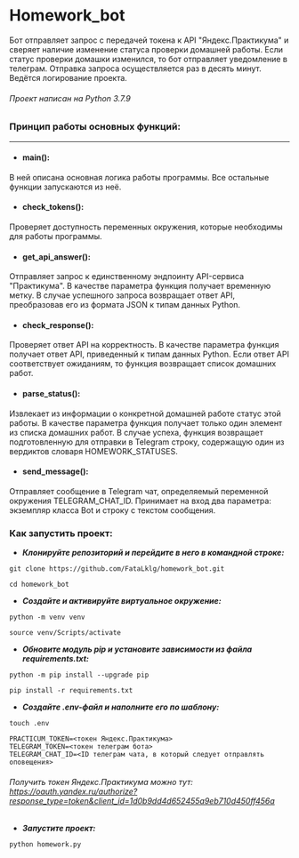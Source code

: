 # Homework_bot
Бот отправляет запрос с передачей токена к API "Яндекс.Практикума" и сверяет наличие изменение статуса проверки домашней работы. Если статус проверки домашки изменился, то бот отправляет уведомление в телеграм. Отправка запроса осуществляется раз в десять минут. Ведётся логирование проекта.

###### Проект написан на Python 3.7.9

### Принцип работы основных функций:

---

- #### main(): 

В ней описана основная логика работы программы. Все остальные функции запускаются из неё.

- #### check_tokens():

Проверяет доступность переменных окружения, которые необходимы для работы программы.

- #### get_api_answer():

Отправляет запрос к единственному эндпоинту API-сервиса "Практикума". В качестве параметра функция получает временную метку. В случае успешного запроса возвращает ответ API, преобразовав его из формата JSON к типам данных Python.

- #### check_response():

Проверяет ответ API на корректность. В качестве параметра функция получает ответ API, приведенный к типам данных Python. Если ответ API соответствует ожиданиям, то функция возвращает список домашних работ.

- #### parse_status():

Извлекает из информации о конкретной домашней работе статус этой работы. В качестве параметра функция получает только один элемент из списка домашних работ. В случае успеха, функция возвращает подготовленную для отправки в Telegram строку, содержащую один из вердиктов словаря HOMEWORK_STATUSES.

- #### send_message():

Отправляет сообщение в Telegram чат, определяемый переменной окружения TELEGRAM_CHAT_ID. Принимает на вход два параметра: экземпляр класса Bot и строку с текстом сообщения.

### Как запустить проект:

- ***Клонируйте репозиторий и перейдите в него в командной строке:***

```
git clone https://github.com/FataLklg/homework_bot.git
```

```
cd homework_bot
```

- ***Cоздайте и активируйте виртуальное окружение:***

```
python -m venv venv
```

```
source venv/Scripts/activate
```

- ***Обновите модуль pip и установите зависимости из файла requirements.txt:***

```
python -m pip install --upgrade pip
```

```
pip install -r requirements.txt
```
- ***Создайте .env-файл и наполните его по шаблону:***

```
touch .env
```

```
PRACTICUM_TOKEN=<токен Яндекс.Практикума>
TELEGRAM_TOKEN=<токен телеграм бота>
TELEGRAM_CHAT_ID=<ID телеграм чата, в который следует отправлять оповещения>
```
###### Получить токен Яндекс.Практикума можно тут: https://oauth.yandex.ru/authorize?response_type=token&client_id=1d0b9dd4d652455a9eb710d450ff456a

- ***Запустите проект:***

```
python homework.py
```
